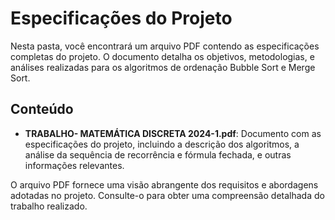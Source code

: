 # Especificações do Projeto

Nesta pasta, você encontrará um arquivo PDF contendo as especificações completas do projeto. O documento detalha os objetivos, metodologias, e análises realizadas para os algoritmos de ordenação Bubble Sort e Merge Sort.

## Conteúdo

- **TRABALHO- MATEMÁTICA DISCRETA 2024-1.pdf**: Documento com as especificações do projeto, incluindo a descrição dos algoritmos, a análise da sequência de recorrência e fórmula fechada, e outras informações relevantes.

O arquivo PDF fornece uma visão abrangente dos requisitos e abordagens adotadas no projeto. Consulte-o para obter uma compreensão detalhada do trabalho realizado.
